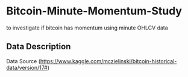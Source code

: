 # Bitcoin-Minute-Momentum-Study
to investigate if bitcoin has momentum using minute OHLCV data
## Data Description
Data Source (https://www.kaggle.com/mczielinski/bitcoin-historical-data/version/17#)
